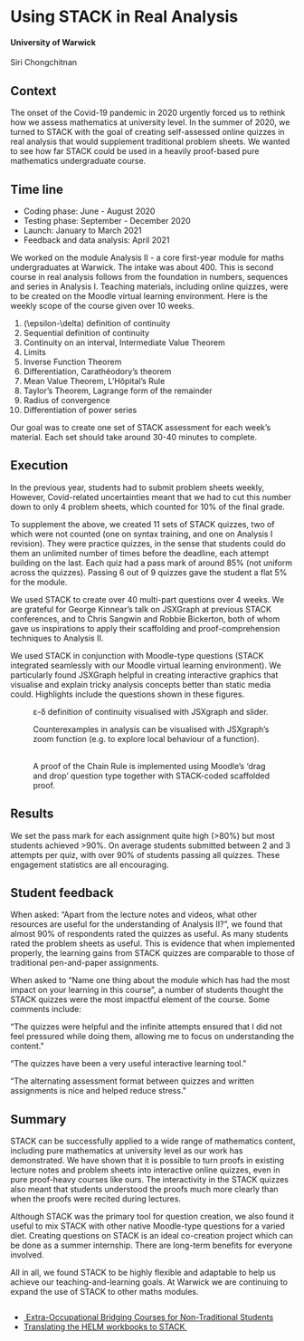 # Using STACK in Real Analysis

#### University of Warwick

Siri Chongchitnan

Context
--------

The onset of the Covid-19 pandemic in 2020 urgently forced us to rethink how we assess mathematics at university level. In the summer of 2020, we turned to STACK with the goal of creating self-assessed online quizzes in real analysis that would supplement traditional problem sheets. We wanted to see how far STACK could be used in a heavily proof-based pure mathematics undergraduate course. 

Time line
---------

* Coding phase: June - August 2020
* Testing phase: September - December 2020
* Launch: January to March 2021
* Feedback and data analysis: April 2021 

We worked on the module Analysis II - a core first-year module for maths undergraduates at Warwick. The intake was about 400. This is second course in real analysis follows from the foundation in numbers, sequences and series in Analysis I. Teaching materials, including online quizzes, were to be created on the Moodle virtual learning environment. Here is the weekly scope of the course given over 10 weeks. 

1. \(\epsilon-\delta\) definition of continuity
2. Sequential definition of continuity
3. Continuity on an interval, Intermediate Value Theorem 
4. Limits
5. Inverse Function Theorem
6. Differentiation, Carathéodory’s theorem
7. Mean Value Theorem, L’Hôpital’s Rule
8. Taylor’s Theorem, Lagrange form of the remainder
9. Radius of convergence 
10. Differentiation of power series 

Our goal was to create one set of STACK assessment for each week’s material. Each set should take around 30-40 minutes to complete. 

Execution
---------

In the previous year, students had to submit problem sheets weekly, However, Covid-related uncertainties meant that we had to cut this number down to only 4 problem sheets, which counted for 10% of the final grade. 

To supplement the above, we created 11 sets of STACK quizzes, two of which were not counted (one on syntax training, and one on Analysis I revision). They were practice quizzes, in the sense that students could do them an unlimited number of times before the deadline, each attempt building on the last. Each quiz had a pass mark of around 85% (not uniform across the quizzes). Passing 6 out of 9 quizzes gave the student a flat 5% for the module. 

We used STACK to create over 40 multi-part questions over 4 weeks. We are grateful for George Kinnear’s talk on JSXGraph at previous STACK conferences, and to Chris Sangwin and Robbie Bickerton, both of whom gave us inspirations to apply their scaffolding and proof-comprehension techniques to Analysis II. 

We used STACK in conjunction with Moodle-type questions (STACK integrated seamlessly with our Moodle virtual learning environment). We particularly found JSXGraph helpful in creating interactive graphics that visualise and explain tricky analysis concepts better than static media could. Highlights include the questions shown in these figures.

<div class="float-none img-middle">
<figure class="figure">
<img class="figure-img img-fluid" src="../Images/War-Fig1.png" alt="">
  <figcaption class="figure-caption">
  ε-δ definition of continuity visualised with JSXgraph and slider.
  </figcaption>
</figure></div>

<div class="float-none img-middle">
<figure class="figure">
<img class="figure-img img-fluid" src="../Images/War-Fig2.png" alt="">
  <figcaption class="figure-caption">
  Counterexamples in analysis can be visualised with JSXgraph’s zoom function (e.g. to explore local behaviour of a function).
  </figcaption>
</figure></div>

<div class="float-none img-middle">
<figure class="figure">
<img class="figure-img img-fluid" src="../Images/War-Fig3a.png" alt="">
<img class="figure-img img-fluid" src="../Images/War-Fig3b.png" alt="">
  <figcaption class="figure-caption">
  A proof of the Chain Rule is implemented using Moodle’s ‘drag and drop’ question type together with STACK-coded scaffolded proof.
  </figcaption>
</figure></div>


Results
-------

We set the pass mark for each assignment quite high (>80%) but most students achieved >90%. On average students submitted between 2 and 3 attempts per quiz, with over 90% of students passing all quizzes. These engagement statistics are all encouraging.


Student feedback
----------------

When asked: “Apart from the lecture notes and videos, what other resources are useful for the understanding of Analysis II?”, we found that almost 90% of respondents rated the quizzes as useful. As many students rated the problem sheets as useful. This is evidence that when implemented properly, the learning gains from STACK quizzes are comparable to those of traditional pen-and-paper assignments. 

When asked to “Name one thing about the module which has had the most impact on your learning in this course”, a number of students thought the STACK quizzes were the most impactful element of the course. Some comments include: 

“The quizzes were helpful and the infinite attempts ensured that I did not feel pressured while doing them, allowing me to focus on understanding the content." 

“The quizzes have been a very useful interactive learning tool." 

“The alternating assessment format between quizzes and written assignments is nice and helped reduce stress." 

Summary
-------

STACK can be successfully applied to a wide range of mathematics content, including pure mathematics at university level as our work has demonstrated. We have shown that it is possible to turn proofs in existing lecture notes and problem sheets into interactive online quizzes, even in pure proof-heavy courses like ours. The interactivity in the STACK quizzes also meant that students understood the proofs much more clearly than when the proofs were recited during lectures.

Although STACK was the primary tool for question creation, we also found it useful to mix STACK with other native Moodle-type questions for a varied diet. Creating questions on STACK is an ideal co-creation project which can be done as a summer internship. There are long-term benefits for everyone involved.

All in all, we found STACK to be highly flexible and adaptable to help us achieve our teaching-and-learning goals. At Warwick we are continuing to expand the use of STACK to other maths modules. 

<nav aria-label="...">
    <ul class="pagination pagination-lg justify-content-center" style="margin-top:2em">
    <li class="page-item"><a href="../../2020/OTH" class="page-link" ><i class="fa fa-arrow-left"></i>&nbsp;Extra-Occupational Bridging Courses for Non-Traditional Students</i></a></li>
    <li class="page-item"><a href="../HELM" class="page-link" >Translating the HELM workbooks to STACK&nbsp;<i class="fa fa-arrow-right"></i></a></li>
  </ul>
</nav>
